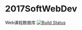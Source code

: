 # 2017SoftWebDev
Web课程数据库
[![Build Status](https://dev.azure.com/598719574/Music%20Shangcheng/_apis/build/status/Wenbinxiao1996.2017SoftWebDev?branchName=master)](https://dev.azure.com/598719574/Music%20Shangcheng/_build/latest?definitionId=10&branchName=master)
